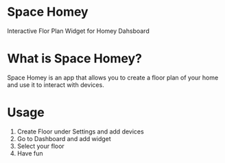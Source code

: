 
# Space Homey
Interactive Flor Plan Widget for Homey Dahsboard

# What is Space Homey?
Space Homey is an app that allows you to create a floor plan of your home and use it to interact with devices.

# Usage
1. Create Floor under Settings and add devices
2. Go to Dashboard and add widget
3. Select your floor
4. Have fun